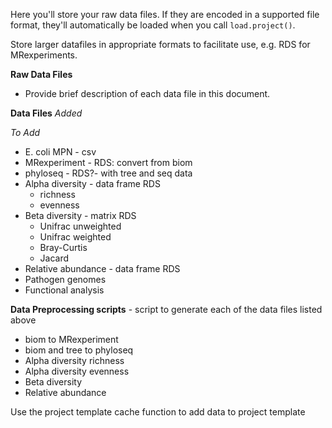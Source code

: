 Here you'll store your raw data files. If they are encoded in a supported file format, they'll automatically be loaded when you call `load.project()`.

Store larger datafiles in appropriate formats to facilitate use, e.g. RDS for MRexperiments. 

__Raw Data Files__
* Provide brief description of each data file in this document.

__Data Files__
_Added_

_To Add_
* E. coli MPN - csv
* MRexperiment - RDS: convert from biom
* phyloseq - RDS?- with tree and seq data
* Alpha diversity - data frame RDS
    * richness
    * evenness
* Beta diversity - matrix RDS
    * Unifrac unweighted
    * Unifrac weighted  
    * Bray-Curtis  
    * Jacard  
* Relative abundance - data frame RDS
* Pathogen genomes  
* Functional analysis

__Data Preprocessing scripts__ - script to generate each of the data files listed above
* biom to MRexperiment  
* biom and tree to phyloseq  
* Alpha diversity richness  
* Alpha diversity evenness  
* Beta diversity  
* Relative abundance  

Use the project template cache function to add data to project template